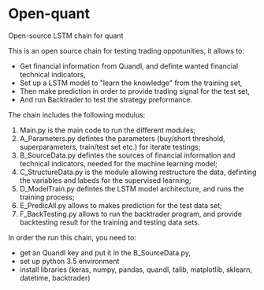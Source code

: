 # Open-quant
Open-source LSTM chain for quant


This is an open source chain for testing trading oppotunities, it allows to:
- Get financial information from Quandl, and definte wanted financial technical indicators,
- Set up a LSTM model to "learn the knowledge" from the training set,
- Then make prediction in order to provide trading signal for the test set,
- And run Backtrader to test the strategy preformance.

The chain includes the following modulus:
1) Main.py is the main code to run the different modules;
2) A_Parameters.py defintes the parameters (buy/short threshold, superparameters, train/test set etc.) for iterate testings;
3) B_SourceData.py defintes the sources of financial information and technical indicators, needed for the machine learning model;
4) C_StructureData.py is the module allowing restructure the data, definting the variables and labeds for the supervised learning;
5) D_ModelTrain.py defintes the LSTM model architecture, and runs the training process;
6) E_PredicAll.py allows to makes prediction for the test data set;
7) F_BackTesting.py allows to run the backtrader program, and provide backtesting result for the training and testing data sets.

In order the run this chain, you need to:
- get an Quandl key and put it in the B_SourceData.py,
- set up python 3.5 environment
- install libraries (keras, numpy, pandas, quandl, talib, matplotlib, sklearn, datetime, backtrader)
